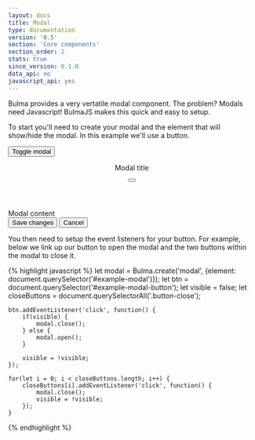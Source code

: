 ```yaml
---
layout: docs
title: Modal
type: documentation
version: '0.5'
section: 'Core components'
section_order: 2
stats: true
since_version: 0.1.0
data_api: no
javascript_api: yes
---
```


Bulma provides a very vertatile modal component. The problem? Modals need Javascript! BulmaJS makes this quick and easy to setup.

To start you'll need to create your modal and the element that will show/hide the modal. In this example we'll use a button.

<button id="example-modal-button" class="button is-primary">Toggle modal</button>

<div id="example-modal" class="modal">
  <div class="modal-background"></div>
  <div class="modal-card">
    <header class="modal-card-head">
      <p class="modal-card-title">Modal title</p>
      <button class="delete" aria-label="close"></button>
    </header>
    <section class="modal-card-body">
      Modal content
    </section>
    <footer class="modal-card-foot">
      <button class="button-close button is-success">Save changes</button>
      <button class="button-close button">Cancel</button>
    </footer>
  </div>
</div>

<script>
    document.addEventListener('DOMContentLoaded', function() {
        let modal = Bulma.create('modal', {element: document.querySelector('#example-modal')});
        let btn = document.querySelector('#example-modal-button');
        let visible = false;
        let closeButtons = document.querySelectorAll('.button-close');

        btn.addEventListener('click', function() {
            if(visible) {
                modal.close();
            } else {
                modal.open();
            }

            visible = !visible;
        });

        for(let i = 0; i < closeButtons.length; i++) {
            closeButtons[i].addEventListener('click', function() {
                modal.close();
                visible = !visible;
            });
        }
    });
</script>

You then need to setup the event listeners for your button. For example, below we link up our button to open the modal and the two buttons within the modal to close it.

{% highlight javascript %}
    let modal = Bulma.create('modal', {element: document.querySelector('#example-modal')});
    let btn = document.querySelector('#example-modal-button');
    let visible = false;
    let closeButtons = document.querySelectorAll('.button-close');

    btn.addEventListener('click', function() {
        if(visible) {
            modal.close();
        } else {
            modal.open();
        }

        visible = !visible;
    });

    for(let i = 0; i < closeButtons.length; i++) {
        closeButtons[i].addEventListener('click', function() {
            modal.close();
            visible = !visible;
        });
    }
{% endhighlight %}